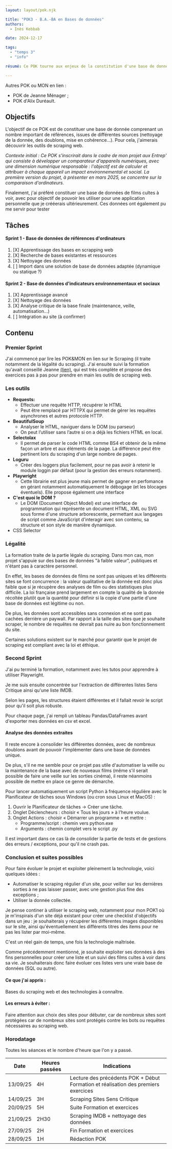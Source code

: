 ```yaml
---
layout: layout/pok.njk

title: "POK3 - B.A.-BA en Bases de données"
authors:
  - Inès Kebbab

date: 2024-12-17

tags:
  - "temps 3"
  - "info"

résumé: Ce POK tourne aux enjeux de la constitution d'une base de données et aux techniques de scrapping de site web, dans le cadre de mon projet aux Entrep'.

---
```


Autres POK ou MON en lien :
- POK de Jeanne Ménager ;
- POK d'Alix Duréault.


## Objectifs

L'objectif de ce POK est de constituer une base de donnée comprenant un nombre important de références, issues de différentes sources (nettoyage de la donnée, des doublons, mise en cohérence...). Pour cela, j'aimerais découvrir les outils de scraping web.

*Contexte initial : Ce POK s'inscrirait dans le cadre de mon projet aux Entrep' qui consiste à développer un comparateur d'appareils numériques, avec une dimension numérique responsable : l'objectif est de calculer et attribuer à chaque appareil un impact environnemental et social. La première version du projet, à présenter en mars 2025, se concentre sur la comparaison d'ordinateurs.*

Finalement, j'ai préféré constituer une base de données de films cultes à voir, avec pour objectif de pouvoir les utiliser pour une application personnelle que je crééerais ultérieurement. Ces données ont également pu me servir pour tester 

## Tâches

#### Sprint 1 - Base de données de références d'ordinateurs
1. [X] Apprentissage des bases en scrapping web
2. [X] Recherche de bases existantes et ressources
3. [X] Nettoyage des données
4. [ ] Import dans une solution de base de données adaptée (dynamique ou statique ?)

#### Sprint 2 - Base de données d'indicateurs environnementaux et sociaux
1. [X] Apprentissage avancé
2. [X] Nettoyage des données
3. [X] Analyse critique de la base finale (maintenance, veille, automatisation...)
4. [ ] Intégration au site (à confirmer)


## Contenu

### Premier Sprint

J'ai commencé par lire les POK&MON en lien sur le Scraping (il traite notamment de la légalité du scraping). J'ai ensuite suivi la formation qu'avait conseillé Jeanne [(lien)](https://www.youtube.com/watch?v=sOAZpHDEdkg&t=276s&ab_channel=Docstring), qui est très complète et propose des exercices pas à pas pour prendre en main les outils de scraping web.

### Les outils
- **Requests:**
    - Effectuer une requête HTTP, récupérer le HTML
    - Peut être remplacé par HTTPX qui permet de gérer les requêtes asynchrones et autres protocole HTTP.
- **BeautifulSoup**
    - Analyser le HTML, naviguer dans le DOM (ou parseur)
    - On peut l’utiliser sans l’autre si on a déjà les fichiers HTML en local.
- **Selectolax**
    - Il permet de parser le code HTML comme BS4 et obtenir de la même façon un arbre et aux éléments de la page. La différence peut être pertinent lors du scraping d'un large nombre de pages.
- **Loguru**
    - Créer des loggers plus facilement, pour ne pas avoir à retenir le module loggin par défaut (pour la gestion des erreurs notamment).
- **Playwright**
    - Cette librairie est plus jeune mais permet de gagner en perfomance en gérant notamment automatiquement le débogage (et les blocages éventuels). Elle propose également une interface 
- **C'est quoi le DOM ?**
    - Le DOM (Document Object Model) est une interface de programmation qui représente un document HTML, XML ou SVG sous forme d'une structure arborescente, permettant aux langages de script comme JavaScript d'interagir avec son contenu, sa structure et son style de manière dynamique.
- CSS Selector 

### Légalité
La formation traite de la partie légale du scraping. Dans mon cas, mon projet s'appuie sur des bases de données "à faible valeur", publiques et n'étant pas à caractère personnel.

En effet, les bases de données de films ne sont pas uniques et les différents sites se font concurrence : la valeur qualitative de la donnée est donc plus faible que si je récupère des analyses de film ou des statistiques plus difficile. La loi française prend largement en compte la qualité de la donnée récoltée plutôt que la quantité pour définir si la copie d'une partie d'une base de données est légitime ou non.

De plus, les données sont accessibles sans connexion et ne sont pas cachées derrière un paywall. Par rapport à la taille des sites que je souhaite scraper, le nombre de requêtes ne devrait pas nuire au bon fonctionnement du site.

Certaines solutions existent sur le marché pour garantir que le projet de scraping est compliant avec la loi et éthique.

### Second Sprint

J'ai pu terminé la formation, notamment avec les tutos pour apprendre à utiliser Playwright.

Je me suis ensuite concentrée sur l'extraction de différentes listes Sens Critique ainsi qu'une liste IMDB.

Selon les pages, les structures étaient différentes et il fallait revoir le script pour qu'il soit plus robuste.

Pour chaque page, j'ai rempli un tableau Pandas/DataFrames avant d'exporter mes données en csv et excel. 

#### Analyse des données extraites
Il reste encore à consolider les différentes données, avec de nombreux doublons avant de pouvoir l'implémenter dans une base de données unique.

De plus, s'il ne me semble pour ce projet pas utile d'automatiser la veille ou la maintenance de la base avec de nouveaux films (même s'il serait possible de faire une veille sur les sorties cinéma), il reste néanmoins possible de mettre en place ce genre de démarche.

Pour lancer automatiquement un script Python à fréquence régulière avec le Planificateur de tâches sous Windows (ou cron sous Linux et MacOS) :

1. Ouvrir le Planificateur de tâches → Créer une tâche.
2. Onglet Déclencheurs : choisir « Tous les jours » à l’heure voulue.
3. Onglet Actions : choisir « Démarrer un programme » et mettre :
   - Programme/script : chemin vers python.exe
   - Arguments : chemin complet vers le script .py

Il est important dans ce cas là de consolider la partie de tests et de gestions des erreurs / exceptions, pour qu'il ne crash pas.

### Conclusion et suites possibles

Pour faire évoluer le projet et exploiter pleinement la technologie, voici quelques idées :
- Automatiser le scraping régulier d'un site, pour veiller sur les dernières sorties à ne pas laisser passer, avec une gestion plus fine des exceptions ;
- Utiliser la donnée collectée.

Je pense continer à utiliser le scraping web, notamment pour mon POK1 où je m'inspirais d'un site déjà existant pour créer une checklist d'objectifs dans un jeu : je souhaiterais y récupérer les différentes images disponibles sur le site, ainsi qu'éventuellement les différents titres des items pour ne pas les lister par moi-même.

C'est un réel gain de temps, une fois la technologie maîtrisée.

Comme précédemment mentionné, je souhaite exploiter ses données à des fins personnelles pour créer une liste et un suivi des films cultes à voir dans sa vie. Je souhaiterais donc faire évoluer ces listes vers une vraie base de données (SQL ou autre).

#### Ce que j'ai appris :

Bases du scraping web et des technologies à connaître.

#### Les erreurs à éviter :

Faire attention aux choix des sites pour débuter, car de nombreux sites sont protégées car de nombreux sites sont protégés contre les bots ou requêtes nécessaires au scraping web.

### Horodatage

Toutes les séances et le nombre d'heure que l'on y a passé.

| Date | Heures passées | Indications |
| -------- | -------- |-------- |
| 13/09/25 | 4H | Lecture des précédents POK + Début Formation et réalisation des premiers exercices |
| 14/09/25 | 3H | Scraping Sites Sens Critique  |
| 20/09/25 | 5H | Suite Formation et exercices |
| 21/09/25 | 2H30 | Scraping IMDB + nettoyage des données |
| 27/09/25 | 2H | Fin Formation et exercices |
| 28/09/25 | 1H | Rédaction POK  |